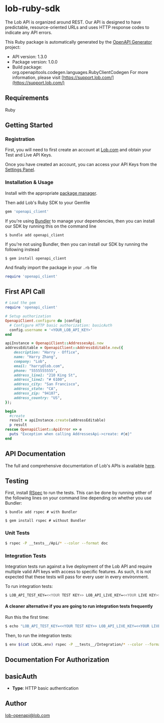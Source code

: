 # lob-ruby-sdk
The Lob API is organized around REST. Our API is designed to have predictable, resource-oriented URLs and uses HTTP response codes to indicate any API errors.

This Ruby package is automatically generated by the [OpenAPI Generator](https://openapi-generator.tech) project:

- API version: 1.3.0
- Package version: 1.0.0
- Build package: org.openapitools.codegen.languages.RubyClientCodegen
For more information, please visit [https://support.lob.com/](https://support.lob.com/)

## Requirements

Ruby

## Getting Started

### Registration

First, you will need to first create an account at [Lob.com](https://dashboard.lob.com/#/register) and obtain your Test and Live API Keys.

Once you have created an account, you can access your API Keys from the [Settings Panel](https://dashboard.lob.com/#/settings).

### Installation & Usage

Install with the appropriate [package manager](https://www.ruby-lang.org/en/documentation/installation/#winget).

Then add Lob's Ruby SDK to your Gemfile
```ruby
gem 'openapi_client'
```

If you're using [Bundler](https://bundler.io/) to manage your dependencies, then you can install our SDK by running this on the command line
```shell
$ bundle add openapi_client
```

If you're not using Bundler, then you can install our SDK by running the following instead
```shell
$ gem install openapi_client
```

And finally import the package in your `.rb` file
```ruby
require 'openapi_client'
```

## First API Call

```ruby
# Load the gem
require 'openapi_client'

# Setup authorization
OpenapiClient.configure do |config|
  # Configure HTTP basic authorization: basicAuth
  config.username = '<YOUR_LOB_API_KEY>'
end

apiInstance = OpenapiClient::AddressesApi.new
addressEditable = OpenapiClient::AddressEditable.new({
    description: "Harry - Office",
    name: "Harry Zhang",
    company: "Lob",
    email: "harry@lob.com",
    phone: "5555555555",
    address_line1: "210 King St",
    address_line2: "# 6100",
    address_city: "San Francisco",
    address_state: "CA",
    address_zip: "94107",
    address_country: "US",
});

begin
  #create
  result = apiInstance.create(addressEditable)
  p result
rescue OpenapiClient::ApiError => e
  puts "Exception when calling AddressesApi->create: #{e}"
end
```

## API Documentation

The full and comprehensive documentation of Lob's APIs is available [here](https://docs.lob.com/).

## Testing

First, install [RSpec](https://rspec.info/) to run the tests. This can be done by running either of the following lines on your command line depending on whether you use Bundler:
```shell
$ bundle add rspec # with Bundler

$ gem install rspec # without Bundler
```

### Unit Tests

```bash
$ rspec -P __tests__/Api/* --color --format doc
```

### Integration Tests

Integration tests run against a live deployment of the Lob API and require multiple valid API keys with access to specific features. As such, it is not expected that these tests will pass for every user in every environment.

To run integration tests:

```bash
$ LOB_API_TEST_KEY=<<YOUR TEST KEY>> LOB_API_LIVE_KEY=<<YOUR LIVE KEY>> rspec -P __tests__/Integration/* --color --format doc
```

#### A cleaner alternative if you are going to run integration tests frequently

Run this the first time:

```bash
$ echo "LOB_API_TEST_KEY=<<YOUR TEST KEY>> LOB_API_LIVE_KEY=<<YOUR LIVE KEY>>" > LOCAL.env
```

Then, to run the integration tests:

```bash
$ env $(cat LOCAL.env) rspec -P __tests__/Integration/* --color --format doc
```

## Documentation For Authorization


## basicAuth

- **Type**: HTTP basic authentication


## Author

lob-openapi@lob.com
